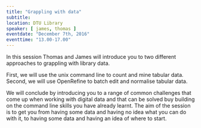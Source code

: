 ```yaml
---
title: "Grappling with data"
subtitle:
location: DTU Library
speaker: [ james, thomas ]
eventdate: "December 7th, 2016"
eventtime: "13.00-17.00"
---
```


In this session Thomas and James will introduce you to two different approaches to grappling with library data.

First, we will use the unix command line to count and mine tabular data.
Second, we will use OpenRefine to batch edit and normalise tabular data.

We will conclude by introducing you to a range of common challenges that come up when working with digital data and that can be solved buy building on the command line skills you have already learnt.
The aim of the session is to get you from having some data and having no idea what you can do with it, to having some data and having an idea of where to start.
